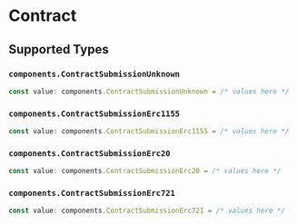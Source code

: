 # Contract


## Supported Types

### `components.ContractSubmissionUnknown`

```typescript
const value: components.ContractSubmissionUnknown = /* values here */
```

### `components.ContractSubmissionErc1155`

```typescript
const value: components.ContractSubmissionErc1155 = /* values here */
```

### `components.ContractSubmissionErc20`

```typescript
const value: components.ContractSubmissionErc20 = /* values here */
```

### `components.ContractSubmissionErc721`

```typescript
const value: components.ContractSubmissionErc721 = /* values here */
```

